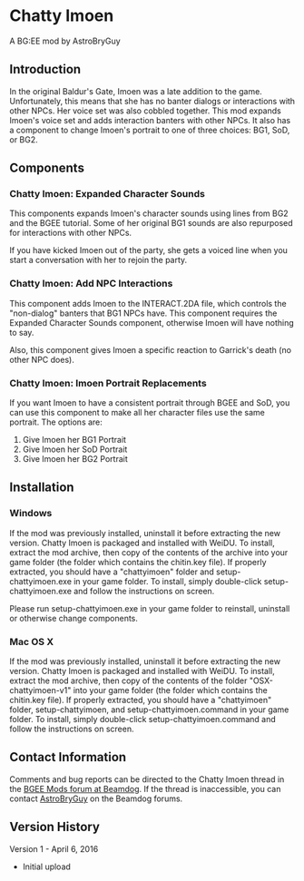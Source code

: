 # Chatty Imoen
A BG:EE mod by AstroBryGuy


## Introduction

In the original Baldur's Gate, Imoen was a late addition to the game. Unfortunately, this means that she has no banter dialogs or interactions with other NPCs. Her voice set was also cobbled together. This mod expands Imoen's voice set and adds interaction banters with other NPCs. It also has a component to change Imoen's portrait to one of three choices: BG1, SoD, or BG2.


## Components


### Chatty Imoen: Expanded Character Sounds

This components expands Imoen's character sounds using lines from BG2 and the BGEE tutorial. Some of her original BG1 sounds are also repurposed for interactions with other NPCs.

If you have kicked Imoen out of the party, she gets a voiced line when you start a conversation with her to rejoin the party.


### Chatty Imoen: Add NPC Interactions

This component adds Imoen to the INTERACT.2DA file, which controls the "non-dialog" banters that BG1 NPCs have. This component requires the Expanded Character Sounds component, otherwise Imoen will have nothing to say.

Also, this component gives Imoen a specific reaction to Garrick's death (no other NPC does).


### Chatty Imoen: Imoen Portrait Replacements

If you want Imoen to have a consistent portrait through BGEE and SoD, you can use this component to make all her character files use the same portrait. The options are:

1. Give Imoen her BG1 Portrait
2. Give Imoen her SoD Portrait
3. Give Imoen her BG2 Portrait


## Installation

### Windows 
If the mod was previously installed, uninstall it before extracting the new version. Chatty Imoen is packaged and installed with WeiDU. To install, extract the mod archive, then copy of the contents of the archive into your game folder (the folder which contains the chitin.key file). If properly extracted, you should have a "chattyimoen" folder and setup-chattyimoen.exe in your game folder. To install, simply double-click setup-chattyimoen.exe and follow the instructions on screen. 

Please run setup-chattyimoen.exe in your game folder to reinstall, uninstall or otherwise change components. 

### Mac OS X 
If the mod was previously installed, uninstall it before extracting the new version. Chatty Imoen is packaged and installed with WeiDU. To install, extract the mod archive, then copy of the contents of the folder "OSX-chattyimoen-v1" into your game folder (the folder which contains the chitin.key file). If properly extracted, you should have a "chattyimoen" folder, setup-chattyimoen, and setup-chattyimoen.command in your game folder. To install, simply double-click setup-chattyimoen.command and follow the instructions on screen. 


## Contact Information

Comments and bug reports can be directed to the Chatty Imoen thread in the [BGEE Mods forum at Beamdog](https://forums.beamdog.com/categories/bg%3Aee-mods).  If the thread is inaccessible, you can contact [AstroBryGuy](https://forums.beamdog.com/profile/AstroBryGuy) on the Beamdog forums.


## Version History

Version 1 - April 6, 2016

- Initial upload

